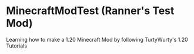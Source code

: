# MinecraftModTest (Ranner's Test Mod)
Learning how to make a 1.20 Minecraft Mod by following TurtyWurty's 1.20 Tutorials 
